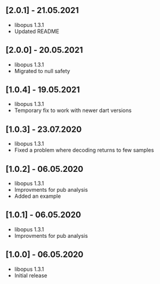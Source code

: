 ## [2.0.1] - 21.05.2021
* libopus 1.3.1
* Updated README

## [2.0.0] - 20.05.2021
* libopus 1.3.1
* Migrated to null safety

## [1.0.4] - 19.05.2021
* libopus 1.3.1
* Temporary fix to work with newer dart versions

## [1.0.3] - 23.07.2020

* libopus 1.3.1
* Fixed a problem where decoding returns to few samples

## [1.0.2] - 06.05.2020

* libopus 1.3.1
* Improvments for pub analysis
* Added an example

## [1.0.1] - 06.05.2020

* libopus 1.3.1
* Improvments for pub analysis

## [1.0.0] - 06.05.2020

* libopus 1.3.1
* Initial release
